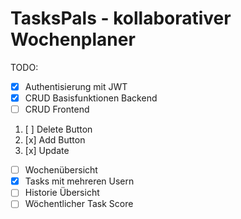 TasksPals - kollaborativer Wochenplaner
======= 

TODO:

- [x] Authentisierung mit JWT
- [x] CRUD Basisfunktionen Backend
- [ ] CRUD Frontend
 1. [ ] Delete Button
 2. [x] Add Button
 3. [x] Update
- [ ] Wochenübersicht
- [X] Tasks mit mehreren Usern
- [ ] Historie Übersicht
- [ ] Wöchentlicher Task Score
